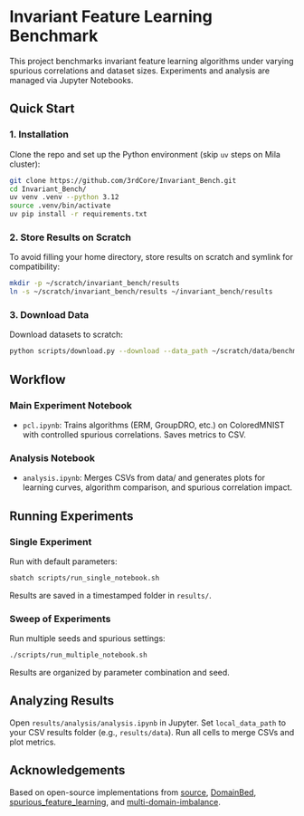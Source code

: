 
# Invariant Feature Learning Benchmark

This project benchmarks invariant feature learning algorithms under varying spurious correlations and dataset sizes. Experiments and analysis are managed via Jupyter Notebooks.

## Quick Start

### 1. Installation
Clone the repo and set up the Python environment (skip `uv` steps on Mila cluster):
```bash
git clone https://github.com/3rdCore/Invariant_Bench.git
cd Invariant_Bench/
uv venv .venv --python 3.12
source .venv/bin/activate
uv pip install -r requirements.txt
```

### 2. Store Results on Scratch
To avoid filling your home directory, store results on scratch and symlink for compatibility:
```bash
mkdir -p ~/scratch/invariant_bench/results
ln -s ~/scratch/invariant_bench/results ~/invariant_bench/results
```

### 3. Download Data
Download datasets to scratch:
```bash
python scripts/download.py --download --data_path ~/scratch/data/benchmark cmnist
```

## Workflow

### Main Experiment Notebook
- `pcl.ipynb`: Trains algorithms (ERM, GroupDRO, etc.) on ColoredMNIST with controlled spurious correlations. Saves metrics to CSV.

### Analysis Notebook
- `analysis.ipynb`: Merges CSVs from data/ and generates plots for learning curves, algorithm comparison, and spurious correlation impact.

## Running Experiments

### Single Experiment
Run with default parameters:
```bash
sbatch scripts/run_single_notebook.sh
```
Results are saved in a timestamped folder in `results/`.

### Sweep of Experiments
Run multiple seeds and spurious settings:
```bash
./scripts/run_multiple_notebook.sh
```
Results are organized by parameter combination and seed.

## Analyzing Results

Open `results/analysis/analysis.ipynb` in Jupyter. Set `local_data_path` to your CSV results folder (e.g., `results/data`). Run all cells to merge CSVs and plot metrics.

## Acknowledgements
Based on open-source implementations from [source](https://github.com/YyzHarry/source), [DomainBed](https://github.com/facebookresearch/DomainBed), [spurious_feature_learning](https://github.com/izmailovpavel/spurious_feature_learning), and [multi-domain-imbalance](https://github.com/YyzHarry/multi-domain-imbalance).
